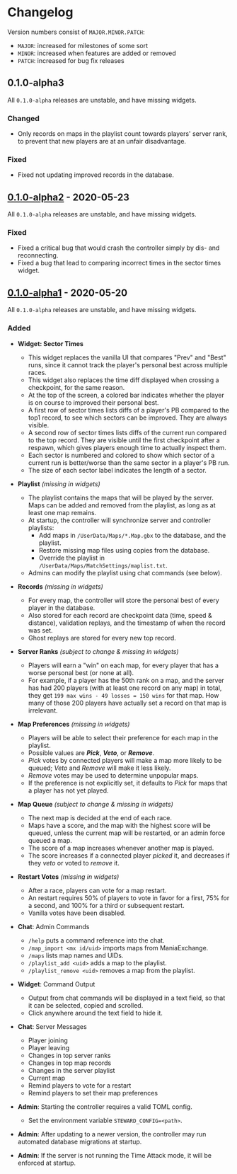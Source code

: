 # Changelog
Version numbers consist of `MAJOR.MINOR.PATCH`:
- `MAJOR`: increased for milestones of some sort
- `MINOR`: increased when features are added or removed
- `PATCH`: increased for bug fix releases

<!-- Added, Changed, Removed, Fixed --> 

## 0.1.0-alpha3
All `0.1.0-alpha` releases are unstable, and have missing widgets.

### Changed
- Only records on maps in the playlist count towards players' server rank,
  to prevent that new players are at an unfair disadvantage.

### Fixed
- Fixed not updating improved records in the database.

## [0.1.0-alpha2] - 2020-05-23
All `0.1.0-alpha` releases are unstable, and have missing widgets.

### Fixed
- Fixed a critical bug that would crash the controller simply by dis- and reconnecting.
- Fixed a bug that lead to comparing incorrect times in the sector times widget.

## [0.1.0-alpha1] - 2020-05-20
All `0.1.0-alpha` releases are unstable, and have missing widgets.

### Added
- **Widget: Sector Times**
  - This widget replaces the vanilla UI that compares "Prev" and "Best" runs,
    since it cannot track the player's personal best across multiple races.
  - This widget also replaces the time diff displayed when crossing a checkpoint,
    for the same reason.
  - At the top of the screen, a colored bar indicates whether the player is on course
    to improved their personal best.
  - A first row of sector times lists diffs of a player's PB compared to the top1 record,
    to see which sectors can be improved. They are always visible.
  - A second row of sector times lists diffs of the current run compared to the top record.
    They are visible until the first checkpoint after a respawn, which gives players
    enough time to actually inspect them.
  - Each sector is numbered and colored to show which sector of a current run is better/worse
    than the same sector in a player's PB run.
  - The size of each sector label indicates the length of a sector.

- **Playlist** *(missing in widgets)*
  - The playlist contains the maps that will be played by the server.
    Maps can be added and removed from the playlist, as long as at least one
    map remains.
  - At startup, the controller will synchronize server and controller playlists:
    - Add maps in `/UserData/Maps/*.Map.gbx` to the database, and the playlist.
    - Restore missing map files using copies from the database.
    - Override the playlist in `/UserData/Maps/MatchSettings/maplist.txt`.
  - Admins can modify the playlist using chat commands (see below).

- **Records** *(missing in widgets)*
  - For every map, the controller will store the personal best of every player in the database.
  - Also stored for each record are checkpoint data (time, speed & distance),
    validation replays, and the timestamp of when the record was set.
  - Ghost replays are stored for every new top record.

- **Server Ranks** *(subject to change & missing in widgets)*
  - Players will earn a "win" on each map, for every player
    that has a worse personal best (or none at all).
  - For example, if a player has the 50th rank on a map, and the
    server has had 200 players (with at least one record on any map) in total, they get `199 max wins - 49 losses = 150 wins`
    for that map. How many of those 200 players have actually set a record on that map
    is irrelevant.

- **Map Preferences** *(missing in widgets)*
  - Players will be able to select their preference for each map in the playlist.
  - Possible values are ***Pick***, ***Veto***, or ***Remove***.
  - *Pick* votes by connected players will make a map more likely to be queued;
    *Veto* and *Remove* will make it less likely.
  - *Remove* votes may be used to determine unpopular maps.
  - If the preference is not explicitly set, it defaults to *Pick* for maps that
    a player has not yet played.

- **Map Queue** *(subject to change & missing in widgets)*
  - The next map is decided at the end of each race.
  - Maps have a score, and the map with the highest score will be queued,
    unless the current map will be restarted, or an admin force queued a map.
  - The score of a map increases whenever another map is played.
  - The score increases if a connected player *picked* it, and decreases
    if they *veto* or voted to *remove* it.

- **Restart Votes** *(missing in widgets)*
  - After a race, players can vote for a map restart.
  - An restart requires 50% of players to vote in favor for a first,
    75% for a second, and 100% for a third or subsequent restart.
  - Vanilla votes have been disabled.

- **Chat**: Admin Commands
  - `/help` puts a command reference into the chat.
  - `/map_import <mx id/uid>` imports maps from ManiaExchange.
  - `/maps` lists map names and UIDs.
  - `/playlist_add <uid>` adds a map to the playlist.
  - `/playlist_remove <uid>` removes a map from the playlist.

- **Widget**: Command Output
  - Output from chat commands will be displayed in a text field,
    so that it can be selected, copied and scrolled.
  - Click anywhere around the text field to hide it.

- **Chat**: Server Messages
  - Player joining
  - Player leaving
  - Changes in top server ranks
  - Changes in top map records
  - Changes in the server playlist
  - Current map
  - Remind players to vote for a restart
  - Remind players to set their map preferences

- **Admin**: Starting the controller requires a valid TOML config.
  - Set the environment variable `STEWARD_CONFIG=<path>`.

- **Admin**: After updating  to a newer version, the controller may run
  automated database migrations at startup.

- **Admin**: If the server is not running the Time Attack mode, it will
  be enforced at startup.

[0.1.0-alpha2]: https://github.com/timwie/steward/releases/tag/v0.1.0-alpha2
[0.1.0-alpha1]: https://github.com/timwie/steward/releases/tag/v0.1.0-alpha1
